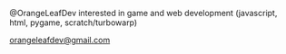 @OrangeLeafDev
interested in game and web development (javascript, html, pygame, scratch/turbowarp)

orangeleafdev@gmail.com

<!---
OrangeLeafDev/OrangeLeafDev is a ✨ special ✨ repository because its `README.md` (this file) appears on your GitHub profile.
You can click the Preview link to take a look at your changes.
--->
